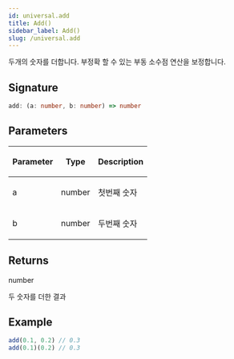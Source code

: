 ```yaml
---
id: universal.add
title: Add()
sidebar_label: Add()
slug: /universal.add
---
```






두개의 숫자를 더합니다. 부정확 할 수 있는 부동 소수점 연산을 보정합니다.

## Signature

```typescript
add: (a: number, b: number) => number
```

## Parameters

<table><thead><tr><th>

Parameter


</th><th>

Type


</th><th>

Description


</th></tr></thead>
<tbody><tr><td>

a


</td><td>

number


</td><td>

첫번째 숫자


</td></tr>
<tr><td>

b


</td><td>

number


</td><td>

두번째 숫자


</td></tr>
</tbody></table>

## Returns

number

두 숫자를 더한 결과

## Example


```ts
add(0.1, 0.2) // 0.3
add(0.1)(0.2) // 0.3
```

